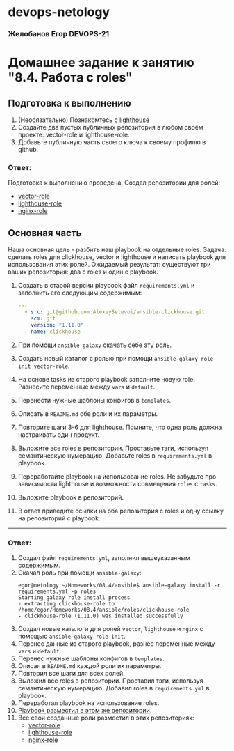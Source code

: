 # devops-netology
### Желобанов Егор DEVOPS-21

# Домашнее задание к занятию "8.4. Работа с roles"

## Подготовка к выполнению
1. (Необязательно) Познакомтесь с [lighthouse](https://youtu.be/ymlrNlaHzIY?t=929)
2. Создайте два пустых публичных репозитория в любом своём проекте: vector-role и lighthouse-role.
3. Добавьте публичную часть своего ключа к своему профилю в github.

### Ответ:
Подготовка к выполнению проведена. Создал репозитории для ролей:
* [vector-role](https://github.com/E-zh/vector-role)
* [lighthouse-role](https://github.com/E-zh/lighthouse-role)
* [nginx-role](https://github.com/E-zh/nginx-role)

## Основная часть

Наша основная цель - разбить наш playbook на отдельные roles. Задача: сделать roles для clickhouse, vector и lighthouse и написать playbook для использования этих ролей. Ожидаемый результат: существуют три ваших репозитория: два с roles и один с playbook.

1. Создать в старой версии playbook файл `requirements.yml` и заполнить его следующим содержимым:

   ```yaml
   ---
     - src: git@github.com:AlexeySetevoi/ansible-clickhouse.git
       scm: git
       version: "1.11.0"
       name: clickhouse 
   ```

2. При помощи `ansible-galaxy` скачать себе эту роль.
3. Создать новый каталог с ролью при помощи `ansible-galaxy role init vector-role`.
4. На основе tasks из старого playbook заполните новую role. Разнесите переменные между `vars` и `default`. 
5. Перенести нужные шаблоны конфигов в `templates`.
6. Описать в `README.md` обе роли и их параметры.
7. Повторите шаги 3-6 для lighthouse. Помните, что одна роль должна настраивать один продукт.
8. Выложите все roles в репозитории. Проставьте тэги, используя семантическую нумерацию. Добавьте roles в `requirements.yml` в playbook.
9. Переработайте playbook на использование roles. Не забудьте про зависимости lighthouse и возможности совмещения `roles` с `tasks`.
10. Выложите playbook в репозиторий.
11. В ответ приведите ссылки на оба репозитория с roles и одну ссылку на репозиторий с playbook.

---

### Ответ:
1. Создал файл `requirements.yml`, заполнил вышеуказанным содержимым.
2. Скачал роль при помощи `ansible-galaxy`:
   ```shell
   egor@netology:~/Homeworks/08.4/ansible$ ansible-galaxy install -r requirements.yml -p roles
   Starting galaxy role install process
   - extracting clickhouse-role to /home/egor/Homeworks/08.4/ansible/roles/clickhouse-role
   - clickhouse-role (1.11.0) was installed successfully
   ```
3. Создал новые каталоги для ролей `vector`, `lighthouse` и `nginx` с помощью `ansible-galaxy role init`.
4. Перенес данные из старого playbook, разнес переменные между `vars` и `default`.
5. Перенес нужные шаблоны конфигов в `templates`.
6. Описал в `README.md` каждой роли их параметры.
7. Повторил все шаги для всех ролей.
8. Выложил все roles в репозитории. Проставил тэги, используя семантическую нумерацию. Добавил roles в `requirements.yml` в playbook.
9. Переработал playbook на использование roles.
10. [Playbook разместил в этом же репозитории](../practice/08.4/ansible).
11. Все свои созданные роли разместил в этих репозиториях:
    * [vector-role](https://github.com/E-zh/vector-role)
    * [lighthouse-role](https://github.com/E-zh/lighthouse-role)
    * [nginx-role](https://github.com/E-zh/nginx-role)
